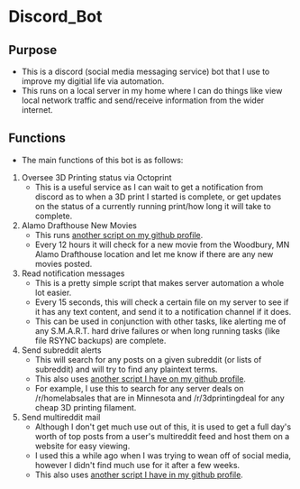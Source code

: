# Discord_Bot

## Purpose
- This is a discord (social media messaging service) bot that I use to improve my digitial life via automation.
- This runs on a local server in my home where I can do things like view local network traffic and send/receive information from the wider internet.

## Functions
- The main functions of this bot is as follows:
1. Oversee 3D Printing status via Octoprint
   - This is a useful service as I can wait to get a notification from discord as to when a 3D print I started is complete, or get updates on the status of a currently running print/how long it will take to complete.
2. Alamo Drafthouse New Movies
   - This runs [another script on my github profile](https://github.com/SChapin97/alamo_drafthouse_new_movies).
   - Every 12 hours it will check for a new movie from the Woodbury, MN Alamo Drafthouse location and let me know if there are any new movies posted.
3. Read notification messages
   - This is a pretty simple script that makes server automation a whole lot easier.
   - Every 15 seconds, this will check a certain file on my server to see if it has any text content, and send it to a notification channel if it does.
   - This can be used in conjunction with other tasks, like alerting me of any S.M.A.R.T. hard drive failures or when long running tasks (like file RSYNC backups) are complete.
4. Send subreddit alerts
   - This will search for any posts on a given subreddit (or lists of subreddit) and will try to find any plaintext terms.
   - This also uses [another script I have on my github profile](https://github.com/SChapin97/Reddit-Scraper/blob/master/subreddit_watcher.py).
   - For example, I use this to search for any server deals on /r/homelabsales that are in Minnesota and /r/3dprintingdeal for any cheap 3D printing filament.
5. Send multireddit mail
   - Although I don't get much use out of this, it is used to get a full day's worth of top posts from a user's multireddit feed and host them on a website for easy viewing.
   - I used this a while ago when I was trying to wean off of social media, however I didn't find much use for it after a few weeks.
   - This also uses [another script I have in my github profile](https://github.com/SChapin97/Reddit-Scraper/blob/master/multireddit_newsfeed.py).
